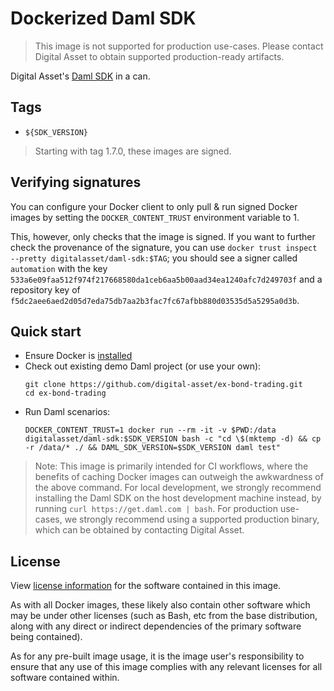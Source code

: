 <!--

This file is meant to be displayed as the description of the
digitalasset/daml-sdk image on Docker Hub. Unfortunately, updating that is a
manual process at the moment. This README is the source of truth and should
overwrite the one on Docker Hub should they differ.

-->

# Dockerized Daml SDK

> This image is not supported for production use-cases. Please contact Digital
> Asset to obtain supported production-ready artifacts.

Digital Asset's [Daml SDK](https://docs.daml.com/) in a can.

## Tags

* `${SDK_VERSION}`

> Starting with tag 1.7.0, these images are signed.

## Verifying signatures

You can configure your Docker client to only pull & run signed Docker images by
setting the `DOCKER_CONTENT_TRUST` environment variable to 1.

This, however, only checks that the image is signed. If you want to further
check the provenance of the signature, you can use `docker trust inspect
--pretty digitalasset/daml-sdk:$TAG`; you should see a signer called
`automation` with the key
`533a6e09faa512f974f217668580da1ceb6aa5b00aad34ea1240afc7d249703f` and a
repository key of
`f5dc2aee6aed2d05d7eda75db7aa2b3fac7fc67afbb880d03535d5a5295a0d3b`.

## Quick start

* Ensure Docker is [installed](https://www.docker.com/get-started)
* Check out existing demo Daml project (or use your own):
  ```
  git clone https://github.com/digital-asset/ex-bond-trading.git
  cd ex-bond-trading
  ```
* Run Daml scenarios:
  ```
  DOCKER_CONTENT_TRUST=1 docker run --rm -it -v $PWD:/data digitalasset/daml-sdk:$SDK_VERSION bash -c "cd \$(mktemp -d) && cp -r /data/* ./ && DAML_SDK_VERSION=$SDK_VERSION daml test"
  ```

> Note: This image is primarily intended for CI workflows, where the benefits
> of caching Docker images can outweigh the awkwardness of the above command.
> For local development, we strongly recommend installing the Daml SDK on the
> host development machine instead, by running `curl https://get.daml.com |
> bash`. For production use-cases, we strongly recommend using a supported
> production binary, which can be obtained by contacting Digital Asset.

## License

View [license information](https://www.apache.org/licenses/LICENSE-2.0) for the
software contained in this image.

As with all Docker images, these likely also contain other software which may
be under other licenses (such as Bash, etc from the base distribution, along
with any direct or indirect dependencies of the primary software being
contained).

As for any pre-built image usage, it is the image user's responsibility to
ensure that any use of this image complies with any relevant licenses for all
software contained within.
